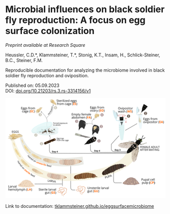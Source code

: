 # Microbial influences on black soldier fly reproduction: A focus on egg surface colonization

*Preprint available at Research Square*  

Heussler, C.D.*, Klammsteiner, T.\*, Stonig, K.T., Insam, H., Schlick-Steiner, B.C., Steiner, F.M.  

Reproducible documentation for analyzing the microbiome involved in black soldier fly reproduction and oviposition.

Published on: 05.09.2023  
DOI: [doi.org/10.21203/rs.3.rs-3314156/v1](https://doi.org/10.21203/rs.3.rs-3314156/v1)  

![Overview](images/experiment.png)

Link to documentation: [tklammsteiner.github.io/eggsurfacemicrobiome](https://tklammsteiner.github.io/eggsurfacemicrobiome)
